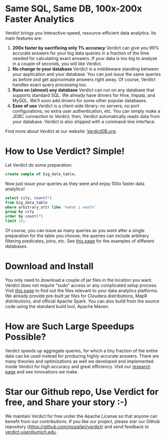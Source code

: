 # Same SQL, Same DB, 100x-200x Faster Analytics

Verdict brings you Interactive-speed, resource-efficient data analytics. Its main features are:

1. **200x faster by sacrificing only 1% accuracy**
   Verdict can give you 99% accurate answers for your big data queries in a fraction of the time needed for calculating exact answers. If your data is too big to analyze in a couple of seconds, you will like Verdict.
2. **No change to your database**
   Verdict is a middleware standing between your application and your database. You can just issue the same queries as before and get approximate answers right away. Of course, Verdict handles exact query processing too.
3. **Runs on (almost) any database**
   Verdict can run on any database that supports standard SQL. We already have drivers for Hive, Impala, and MySQL. We’ll soon add drivers for some other popular databases.
4. **Ease of use**
   Verdict is a client-side library: no servers, no port configurations, no extra user authentication, etc. You can simply make a JDBC connection to Verdict; then, Verdict automatically reads data from your database. Verdict is also shipped with a command-line interface.

Find more about Verdict at our website: [VerdictDB.org](http://verdictdb.org).


# How to Use Verdict? Simple!

Let Verdict do some preparation:

```sql
create sample of big_data_table;
```

Now just issue your queries as they were and enjoy 100x faster data analytics!

```sql
select city, count(*)
from big_data_table
where arbitrary_attr like '%what i want%'
group by city
order by count(*)
limit 10;
```

Of course, you can issue as many queries as you want after a single preparation for the table you choose; the queries can include arbitrary filtering predicates, joins, etc. See [this page](http://verdictdb.org/documentation/quick_start/) for the examples of different databases.


# Download and Install

You only need to download a couple of jar files in the location you want. Verdict does not require "sudo" access or any complicated setup process. Visit [this page](http://verdictdb.org/download/) to find out the files relevant to your data analytics platforms. We already provide pre-built jar files for Cloudera distributions, MapR distributions, and official Apache Spark. You can also build from the source code using the standard build tool, Apache Maven.


# How are Such Large Speedups Possible?

Verdict speeds up aggregate queries, for which a tiny fraction of the entire data can be used instead for producing highly accurate answers. There are many theories and optimizations as well we developed and implemented inside Verdict for high accuracy and great efficiency. Visit our [research page](http://verdictdb.org/documentation/research/) and see innovations we make.


# Star our Github repo, Use Verdict for free, and Share your story :-)

We maintain Verdict for free under the Apache License so that anyone can benefit from our contributions. If you like our project, please star our Github repository (https://github.com/mozafari/verdict) and send feedback to verdict-user@umich.edu.

